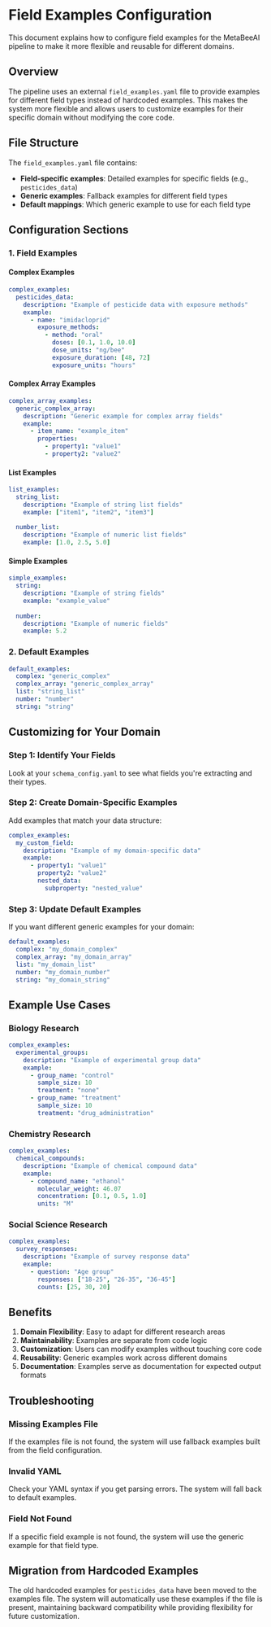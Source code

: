 # Field Examples Configuration

This document explains how to configure field examples for the MetaBeeAI pipeline to make it more flexible and reusable for different domains.

## Overview

The pipeline uses an external `field_examples.yaml` file to provide examples for different field types instead of hardcoded examples. This makes the system more flexible and allows users to customize examples for their specific domain without modifying the core code.

## File Structure

The `field_examples.yaml` file contains:

- **Field-specific examples**: Detailed examples for specific fields (e.g., `pesticides_data`)
- **Generic examples**: Fallback examples for different field types
- **Default mappings**: Which generic example to use for each field type

## Configuration Sections

### 1. Field Examples

#### Complex Examples
```yaml
complex_examples:
  pesticides_data:
    description: "Example of pesticide data with exposure methods"
    example:
      - name: "imidacloprid"
        exposure_methods:
          - method: "oral"
            doses: [0.1, 1.0, 10.0]
            dose_units: "ng/bee"
            exposure_duration: [48, 72]
            exposure_units: "hours"
```

#### Complex Array Examples
```yaml
complex_array_examples:
  generic_complex_array:
    description: "Generic example for complex array fields"
    example:
      - item_name: "example_item"
        properties:
          - property1: "value1"
          - property2: "value2"
```

#### List Examples
```yaml
list_examples:
  string_list:
    description: "Example of string list fields"
    example: ["item1", "item2", "item3"]
  
  number_list:
    description: "Example of numeric list fields"
    example: [1.0, 2.5, 5.0]
```

#### Simple Examples
```yaml
simple_examples:
  string:
    description: "Example of string fields"
    example: "example_value"
  
  number:
    description: "Example of numeric fields"
    example: 5.2
```

### 2. Default Examples

```yaml
default_examples:
  complex: "generic_complex"
  complex_array: "generic_complex_array"
  list: "string_list"
  number: "number"
  string: "string"
```

## Customizing for Your Domain

### Step 1: Identify Your Fields
Look at your `schema_config.yaml` to see what fields you're extracting and their types.

### Step 2: Create Domain-Specific Examples
Add examples that match your data structure:

```yaml
complex_examples:
  my_custom_field:
    description: "Example of my domain-specific data"
    example:
      - property1: "value1"
        property2: "value2"
        nested_data:
          subproperty: "nested_value"
```

### Step 3: Update Default Examples
If you want different generic examples for your domain:

```yaml
default_examples:
  complex: "my_domain_complex"
  complex_array: "my_domain_array"
  list: "my_domain_list"
  number: "my_domain_number"
  string: "my_domain_string"
```

## Example Use Cases

### Biology Research
```yaml
complex_examples:
  experimental_groups:
    description: "Example of experimental group data"
    example:
      - group_name: "control"
        sample_size: 10
        treatment: "none"
      - group_name: "treatment"
        sample_size: 10
        treatment: "drug_administration"
```

### Chemistry Research
```yaml
complex_examples:
  chemical_compounds:
    description: "Example of chemical compound data"
    example:
      - compound_name: "ethanol"
        molecular_weight: 46.07
        concentration: [0.1, 0.5, 1.0]
        units: "M"
```

### Social Science Research
```yaml
complex_examples:
  survey_responses:
    description: "Example of survey response data"
    example:
      - question: "Age group"
        responses: ["18-25", "26-35", "36-45"]
        counts: [25, 30, 20]
```

## Benefits

1. **Domain Flexibility**: Easy to adapt for different research areas
2. **Maintainability**: Examples are separate from code logic
3. **Customization**: Users can modify examples without touching core code
4. **Reusability**: Generic examples work across different domains
5. **Documentation**: Examples serve as documentation for expected output formats

## Troubleshooting

### Missing Examples File
If the examples file is not found, the system will use fallback examples built from the field configuration.

### Invalid YAML
Check your YAML syntax if you get parsing errors. The system will fall back to default examples.

### Field Not Found
If a specific field example is not found, the system will use the generic example for that field type.

## Migration from Hardcoded Examples

The old hardcoded examples for `pesticides_data` have been moved to the examples file. The system will automatically use these examples if the file is present, maintaining backward compatibility while providing flexibility for future customization.
